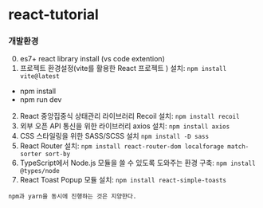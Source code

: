 # react-tutorial

### 개발환경
0. es7+ react library install (vs code extention)
1. 프로젝트 환경설정(vite를 활용한 React 프로젝트 ) 설치: `npm install vite@latest` <br />
  -  npm install
  -  npm run dev
2. React 중앙집중식 상태관리 라이브러리 Recoil 설치: `npm install recoil` <br />
3. 외부 오픈 API 통신을 위한 라이브러리 axios 설치: `npm install axios`<br />
4. CSS 스타일링을 위한 SASS/SCSS 설치 `npm install -D sass` <br />
5. React Router 설치: `npm install react-router-dom localforage match-sorter sort-by`<br />
6. TypeScript에서 Node.js 모듈을 쓸 수 있도록 도와주는 환경 구축: `npm install @types/node` <br />
7. React Toast Popup 모듈 설치: `npm install react-simple-toasts` <br />


`npm과 yarn을 동시에 진행하는 것은 지양한다.`
